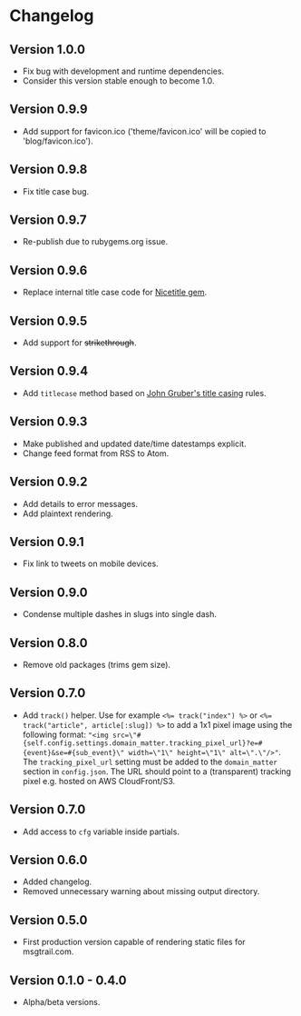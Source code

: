 # Changelog

## Version 1.0.0

- Fix bug with development and runtime dependencies.
- Consider this version stable enough to become 1.0.

## Version 0.9.9

- Add support for favicon.ico ('theme/favicon.ico' will be copied to 'blog/favicon.ico').

## Version 0.9.8

- Fix title case bug.

## Version 0.9.7

- Re-publish due to rubygems.org issue.

## Version 0.9.6

- Replace internal title case code for [Nicetitle gem](https://github.com/evaneykelen/nicetitle/).

## Version 0.9.5

- Add support for ~~strikethrough~~.

## Version 0.9.4

- Add `titlecase` method based on [John Gruber's title casing](https://daringfireball.net/2008/08/title_case_update) rules.

## Version 0.9.3

- Make published and updated date/time datestamps explicit.
- Change feed format from RSS to Atom.

## Version 0.9.2

- Add details to error messages.
- Add plaintext rendering.

## Version 0.9.1

- Fix link to tweets on mobile devices.

## Version 0.9.0

- Condense multiple dashes in slugs into single dash.

## Version 0.8.0

- Remove old packages (trims gem size).

## Version 0.7.0

- Add `track()` helper. Use for example `<%= track("index") %>` or `<%= track("article", article[:slug]) %>` to add a 1x1 pixel image using the following format: `"<img src=\"#{self.config.settings.domain_matter.tracking_pixel_url}?e=#{event}&se=#{sub_event}\" width=\"1\" height=\"1\" alt=\".\"/>"`. The `tracking_pixel_url` setting must be added to the `domain_matter` section in `config.json`. The URL should point to a (transparent) tracking pixel e.g. hosted on AWS CloudFront/S3.

## Version 0.7.0

- Add access to `cfg` variable inside partials.

## Version 0.6.0

- Added changelog.
- Removed unnecessary warning about missing output directory.

## Version 0.5.0

- First production version capable of rendering static files for msgtrail.com.

## Version 0.1.0 - 0.4.0

- Alpha/beta versions.
